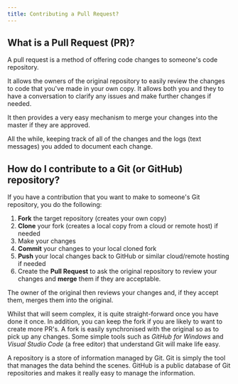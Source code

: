 ```yaml
---
title: Contributing a Pull Request?
---
```


## What is a Pull Request (PR)?

A pull request is a method of offering code changes to someone's code repository.

It allows the owners of the original repository to easily review the changes to code that you've made in your own copy. It allows both you and they to have a conversation to clarify any issues and make further changes if needed.

It then provides a very easy mechanism to merge your changes into the master if they are approved.

All the while, keeping track of all of the changes and the logs (text messages) you added to document each change.

## How do I contribute to a Git (or GitHub) repository?

If you have a contribution that you want to make to someone's Git repository, you do the following:

1. **Fork** the target repository (creates your own copy)
2. **Clone** your fork (creates a local copy from a cloud or remote host) if needed
3. Make your changes
4. **Commit** your changes to your local cloned fork
5. **Push** your local changes back to GitHub or similar cloud/remote hosting if needed
6. Create the **Pull Request** to ask the original repository to review your changes and **merge** them if they are acceptable.

The owner of the original then reviews your changes and, if they accept them, merges them into the original.

Whilst that will seem complex, it is quite straight-forward once you have done it once. In addition, you can keep the fork if you are likely to want to create more PR's. A fork is easily synchronised with the original so as to pick up any changes. Some simple tools such as _GitHub for Windows_ and _Visual Studio Code_ (a free editor) that understand Git will make life easy.

A repository is a store of information managed by Git. Git is simply the tool that manages the data behind the scenes. GitHub is a public database of Git repositories and makes it really easy to manage the information.
